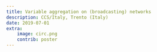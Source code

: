 ```yaml
---
title: Variable aggregation on (broadcasting) networks
description: CCS/Italy, Trento (Italy)
date: 2019-07-01
extra:
    image: circ.png
    contrib: poster
---
```


